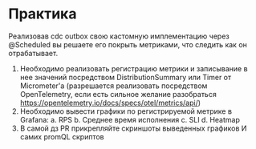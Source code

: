 # Практика

Реализовав cdc outbox свою кастомную имплементацию через @Scheduled вы решаете его покрыть метриками, что следить как он отрабатывает.

1. Необходимо реализовать регистрацию метрики и записывание в нее значений посредством DistributionSummary или Timer от Micrometer'a (разрешается реализовать посредством OpenTelemetry, если есть сильное желание разобраться https://opentelemetry.io/docs/specs/otel/metrics/api/)
2. Необходимо вывести графики по регистрируемой метрике в Grafana:
   a. RPS
   b. Среднее время исполнения
   c. SLI
   d. Heatmap
3. В самой дз PR прикрепляйте скриншоты выведенных графиков И самих promQL скриптов